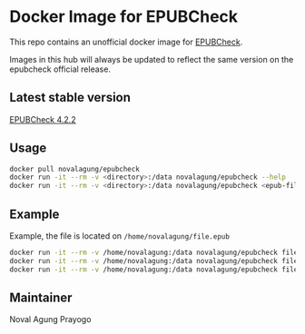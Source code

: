 # Docker Image for EPUBCheck

This repo contains an unofficial docker image for [EPUBCheck](https://github.com/w3c/epubcheck).

Images in this hub will always be updated to reflect the same version on the epubcheck official release.

## Latest stable version

[EPUBCheck 4.2.2](https://github.com/w3c/epubcheck/releases/tag/v4.2.2)

## Usage

```bash
docker pull novalagung/epubcheck
docker run -it --rm -v <directory>:/data novalagung/epubcheck --help
docker run -it --rm -v <directory>:/data novalagung/epubcheck <epub-file> [OPTIONS]
```

## Example

Example, the file is located on `/home/novalagung/file.epub`

```bash
docker run -it --rm -v /home/novalagung:/data novalagung/epubcheck file.epub --out -
docker run -it --rm -v /home/novalagung:/data novalagung/epubcheck file.epub --out /data/output
docker run -it --rm -v /home/novalagung:/data novalagung/epubcheck file.epub --mode opf --profile dict --json /data/output.json
```

## Maintainer

Noval Agung Prayogo
